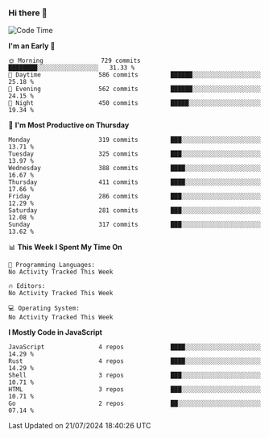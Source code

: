 ### Hi there 👋
<!--START_SECTION:waka-->
![Code Time](http://img.shields.io/badge/Code%20Time-331%20hrs%208%20mins-blue)

**I'm an Early 🐤** 

```text
🌞 Morning                729 commits         ████████░░░░░░░░░░░░░░░░░   31.33 % 
🌆 Daytime                586 commits         ██████░░░░░░░░░░░░░░░░░░░   25.18 % 
🌃 Evening                562 commits         ██████░░░░░░░░░░░░░░░░░░░   24.15 % 
🌙 Night                  450 commits         █████░░░░░░░░░░░░░░░░░░░░   19.34 % 
```
📅 **I'm Most Productive on Thursday** 

```text
Monday                   319 commits         ███░░░░░░░░░░░░░░░░░░░░░░   13.71 % 
Tuesday                  325 commits         ███░░░░░░░░░░░░░░░░░░░░░░   13.97 % 
Wednesday                388 commits         ████░░░░░░░░░░░░░░░░░░░░░   16.67 % 
Thursday                 411 commits         ████░░░░░░░░░░░░░░░░░░░░░   17.66 % 
Friday                   286 commits         ███░░░░░░░░░░░░░░░░░░░░░░   12.29 % 
Saturday                 281 commits         ███░░░░░░░░░░░░░░░░░░░░░░   12.08 % 
Sunday                   317 commits         ███░░░░░░░░░░░░░░░░░░░░░░   13.62 % 
```


📊 **This Week I Spent My Time On** 

```text
💬 Programming Languages: 
No Activity Tracked This Week

🔥 Editors: 
No Activity Tracked This Week

💻 Operating System: 
No Activity Tracked This Week
```

**I Mostly Code in JavaScript** 

```text
JavaScript               4 repos             ████░░░░░░░░░░░░░░░░░░░░░   14.29 % 
Rust                     4 repos             ████░░░░░░░░░░░░░░░░░░░░░   14.29 % 
Shell                    3 repos             ███░░░░░░░░░░░░░░░░░░░░░░   10.71 % 
HTML                     3 repos             ███░░░░░░░░░░░░░░░░░░░░░░   10.71 % 
Go                       2 repos             ██░░░░░░░░░░░░░░░░░░░░░░░   07.14 % 
```




 Last Updated on 21/07/2024 18:40:26 UTC
<!--END_SECTION:waka-->

<!--
**YoganshSharma/YoganshSharma** is a ✨ _special_ ✨ repository because its `README.md` (this file) appears on your GitHub profile.

Here are some ideas to get you started:

- 🔭 I’m currently working on ...
- 🌱 I’m currently learning ...
- 👯 I’m looking to collaborate on ...
- 🤔 I’m looking for help with ...
- 💬 Ask me about ...
- 📫 How to reach me: ...
- 😄 Pronouns: ...
- ⚡ Fun fact: ...
-->
